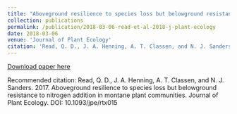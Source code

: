 ```yaml
---
title: "Aboveground resilience to species loss but belowground resistance to nitrogen addition in a montane plant community"
collection: publications
permalink: /publication/2018-03-06-read-et-al-2018-j-plant-ecology
date: 2018-03-06
venue: 'Journal of Plant Ecology'
citation: 'Read, Q. D., J. A. Henning, A. T. Classen, and N. J. Sanders. 2017. Aboveground resilience to species loss but belowground resistance to nitrogen addition in montane plant communities. Journal of Plant Ecology. DOI: 10.1093/jpe/rtx015'
---
```

[Download paper here](https://academic.oup.com/jpe/article/11/3/351/3051921)

Recommended citation: Read, Q. D., J. A. Henning, A. T. Classen, and N. J. Sanders. 2017. Aboveground resilience to species loss but belowground resistance to nitrogen addition in montane plant communities. Journal of Plant Ecology. DOI: 10.1093/jpe/rtx015